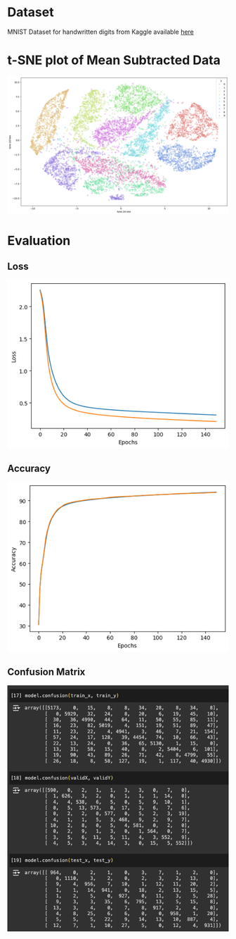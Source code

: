 # Dataset
MNIST Dataset for handwritten digits from Kaggle available [here](https://www.kaggle.com/datasets/hojjatk/mnist-dataset)

# t-SNE plot of Mean Subtracted Data
![img](https://github.com/yesahmedyes/MNIST-Handwritten-Digit-Recognition-using-Scitkit/blob/main/images/tnse.png)

# Evaluation
## Loss
![img](https://github.com/yesahmedyes/MNIST-Handwritten-Digit-Recognition-using-Scitkit/blob/main/images/loss.png)
## Accuracy
![img](https://github.com/yesahmedyes/MNIST-Handwritten-Digit-Recognition-using-Scitkit/blob/main/images/accuracy.png)
## Confusion Matrix
![img](https://github.com/yesahmedyes/MNIST-Handwritten-Digit-Recognition-using-Scitkit/blob/main/images/confusion_matrix.png)
